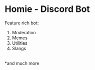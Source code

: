 # Homie - Discord Bot
Feature rich bot:
1. Moderation
2. Memes
3. Utilities
4. Slangs<br>
<br>
*and much more
